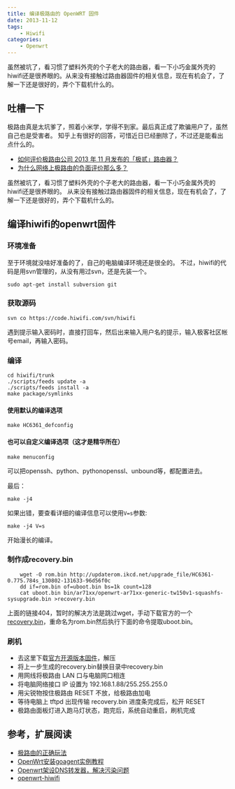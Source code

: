 ```yaml
---
title: 编译极路由的 OpenWRT 固件
date: 2013-11-12
tags:
    - Hiwifi
categories:
    - Openwrt
---
```


虽然被坑了，看习惯了塑料外壳的个子老大的路由器，看一下小巧金属外壳的hiwifi还是很养眼的。从来没有接触过路由器固件的相关信息，现在有机会了，了解一下还是很好的，弄个下载机什么的。 

## 吐槽一下
极路由真是太坑爹了，照着小米学，学得不到家。最后真正成了欺骗用户了，虽然自己也是受害者。 
知乎上有很好的回答，可惜近日已经删除了，不过还是能看出点什么的。

* [如何评价极路由公司 2013 年 11 月发布的「极贰」路由器？](http://www.zhihu.com/question/21971379)
* [为什么网络上极路由的负面评价那么多？](http://www.zhihu.com/question/21996327) 

虽然被坑了，看习惯了塑料外壳的个子老大的路由器，看一下小巧金属外壳的hiwifi还是很养眼的。 
从来没有接触过路由器固件的相关信息，现在有机会了，了解一下还是很好的，弄个下载机什么的。 

<!--more-->

## 编译hiwifi的openwrt固件

### 环境准备
至于环境就没啥好准备的了，自己的电脑编译环境还是很全的。 
不过，hiwifi的代码是用svn管理的，从没有用过svn，还是先装一个。 

    sudo apt-get install subversion git

### 获取源码
    svn co https://code.hiwifi.com/svn/hiwifi

遇到提示输入密码时，直接打回车，然后出来输入用户名的提示，输入极客社区帐号email，再输入密码。  

### 编译
    cd hiwifi/trunk
    ./scripts/feeds update -a
    ./scripts/feeds install -a
    make package/symlinks 

#### 使用默认的编译选项
    make HC6361_defconfig 

#### 也可以自定义编译选项（这才是精华所在）
    make menuconfig
可以把openssh、python、pythonopenssl、unbound等，都配置进去。 

最后： 

    make -j4

如果出错，要查看详细的编译信息可以使用`V=s`参数: 

    make -j4 V=s

开始漫长的编译。 

### 制作成recovery.bin
        wget -O rom.bin http://updaterom.ikcd.net/upgrade_file/HC6361-0.775.784s_130802-131633-96d56f0c
        dd if=rom.bin of=uboot.bin bs=1k count=128
        cat uboot.bin bin/ar71xx/openwrt-ar71xx-generic-tw150v1-squashfs-sysupgrade.bin >recovery.bin

上面的链接404，暂时的解决方法是跳过wget，手动下载官方的一个[recovery.bin](http://bbs.hiwifi.com/thread-7710-1-1.html)，重命名为rom.bin然后执行下面的命令提取uboot.bin。 

### 刷机
* 去这里下载[官方开源版本固件](http://bbs.hiwifi.com/thread-7710-1-1.html)，解压
* 将上一步生成的recovery.bin替换目录中recovery.bin
* 用网线将极路由 LAN 口与电脑网口相连
* 将电脑网络接口 IP 设置为 192.168.1.88/255.255.255.0
* 用尖锐物按住极路由 RESET 不放，给极路由加电
* 等待电脑上 tftpd 出现传输 recovery.bin 进度条完成后，松开 RESET
* 极路由面板灯进入跑马灯状态，跑完后，系统自动重启，刷机完成

## 参考，扩展阅读
* [极路由的正确玩法](http://chaopeng.me/blog/2013/10/28/hiwifi.html)
* [OpenWrt安装goagent实例教程](http://www.openwrt.org.cn/bbs/forum.php?mod=viewthread&tid=14193)
* [Openwrt架设DNS转发器，解决污染问题 ](http://blog.csdn.net/conupefox/article/details/8557253)
* [openwrt-hiwifi](https://code.google.com/p/openwrt-hiwifi/)
